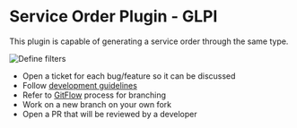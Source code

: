 # Service Order Plugin - GLPI
This plugin is capable of generating a service order through the same type.

![Define filters](http://suporte.passaromarron.com.br:86/glpi/github/Capturar.PNG)

* Open a ticket for each bug/feature so it can be discussed
* Follow [development guidelines](http://glpi-developer-documentation.readthedocs.io/en/latest/plugins/index.html)
* Refer to [GitFlow](http://git-flow.readthedocs.io/) process for branching
* Work on a new branch on your own fork
* Open a PR that will be reviewed by a developer
